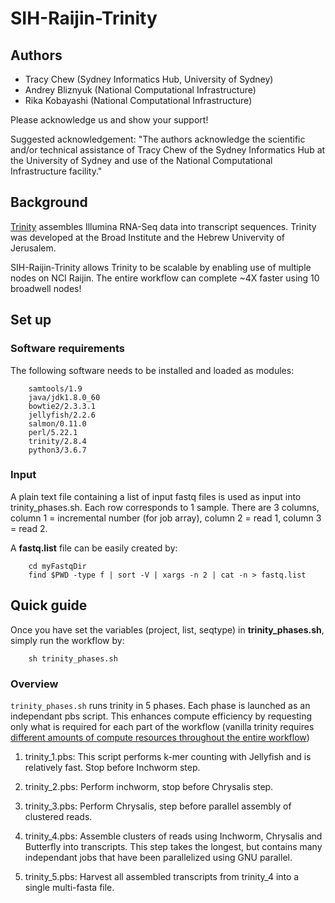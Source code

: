 # SIH-Raijin-Trinity

## Authors

* Tracy Chew (Sydney Informatics Hub, University of Sydney)
* Andrey Bliznyuk (National Computational Infrastructure)
* Rika Kobayashi (National Computational Infrastructure)

Please acknowledge us and show your support!

Suggested acknowledgement: "The authors acknowledge the scientific and/or technical assistance of Tracy Chew of the Sydney Informatics Hub at the University of Sydney and use of the National Computational Infrastructure facility."


## Background

[Trinity](https://github.com/trinityrnaseq/trinityrnaseq/wiki) assembles Illumina RNA-Seq data into transcript sequences. Trinity was developed at the Broad Institute and the Hebrew Univervity of Jerusalem. 

SIH-Raijin-Trinity allows Trinity to be scalable by enabling use of multiple nodes on NCI Raijin. The entire workflow can complete ~4X faster using 10 broadwell nodes!

## Set up

### Software requirements

The following software needs to be installed and loaded as modules:

        samtools/1.9
        java/jdk1.8.0_60
        bowtie2/2.3.3.1
        jellyfish/2.2.6
        salmon/0.11.0
        perl/5.22.1
        trinity/2.8.4
        python3/3.6.7


### Input

A plain text file containing a list of input fastq files is used as input into trinity_phases.sh. Each row corresponds to 1 sample. There are 3 columns, column 1 = incremental number (for job array), column 2 = read 1, column 3 = read 2. 

A __fastq.list__ file can be easily created by:

        cd myFastqDir
        find $PWD -type f | sort -V | xargs -n 2 | cat -n > fastq.list


## Quick guide

Once you have set the variables (project, list, seqtype) in __trinity_phases.sh__, simply run the workflow by:

        sh trinity_phases.sh

### Overview

`trinity_phases.sh` runs trinity in 5 phases. Each phase is launched as an independant pbs script. This enhances compute efficiency by requesting only what is required for each part of the workflow (vanilla trinity requires [different amounts of compute resources throughout the entire workflow](http://trinityrnaseq.github.io/performance/cpu.html))

1. trinity_1.pbs: This script performs k-mer counting with Jellyfish and is relatively fast. Stop before Inchworm step.

2. trinity_2.pbs: Perform inchworm, stop before Chrysalis step.

3. trinity_3.pbs: Perform Chrysalis, step before parallel assembly of clustered reads.

4. trinity_4.pbs: Assemble clusters of reads using Inchworm, Chrysalis and Butterfly into transcripts. This step takes the longest, but contains many independant jobs that have been parallelized using GNU parallel. 

5. trinity_5.pbs: Harvest all assembled transcripts from trinity_4 into a single multi-fasta file.



